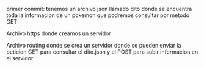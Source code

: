 primer commit:
tenemos un archivo json llamado dito donde se encuentra toda la informacion de un pokemon que podremos 
consultar por metodo GET


Archivo https donde creamos un servidor

Archivo routing donde se crea un servidor donde se pueden enviar la peticion GET para 
consultar el dito.json y el POST para subir informacion en el servidor
